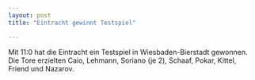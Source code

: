 ```yaml
---
layout: post
title: "Eintracht gewinnt Testspiel"

---
```


Mit 11:0 hat die Eintracht ein Testspiel in Wiesbaden-Bierstadt gewonnen. Die Tore erzielten Caio, Lehmann, Soriano (je 2), Schaaf, Pokar, Kittel, Friend und Nazarov.


